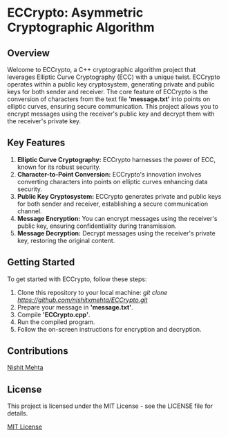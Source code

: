 # ECCrypto: Asymmetric Cryptographic Algorithm

## Overview

Welcome to ECCrypto, a C++ cryptographic algorithm project that leverages Elliptic Curve Cryptography (ECC) with a unique twist. ECCrypto operates within a public key cryptosystem, generating private and public keys for both sender and receiver. The core feature of ECCrypto is the conversion of characters from the text file <b>'message.txt'</b> into points on elliptic curves, ensuring secure communication. This project allows you to encrypt messages using the receiver's public key and decrypt them with the receiver's private key.

## Key Features

1.  <b>Elliptic Curve Cryptography:</b> ECCrypto harnesses the power of ECC, known for its robust security.
2.  <b>Character-to-Point Conversion:</b> ECCrypto's innovation involves converting characters into points on elliptic curves enhancing data security.
3.  <b>Public Key Cryptosystem:</b> ECCrypto generates private and public keys for both sender and receiver, establishing a secure communication channel.
4.  <b>Message Encryption:</b> You can encrypt messages using the receiver's public key, ensuring confidentiality during transmission.
5.  <b>Message Decryption:</b> Decrypt messages using the receiver's private key, restoring the original content.

## Getting Started

To get started with ECCrypto, follow these steps:
1.	Clone this repository to your local machine: <i>git clone https://github.com/nishitxmehta/ECCrypto.git</i>
2.  Prepare your message in <b>'message.txt'</b>.
3.	Compile <b>'ECCrypto.cpp'</b>.
4.	Run the compiled program.
5.	Follow the on-screen instructions for encryption and decryption.

## Contributions

[Nishit Mehta](https://www.linkedin.com/in/nishit-mehta-41b85815b/)

## License

This project is licensed under the MIT License - see the LICENSE file for details.

[MIT License](LICENSE)